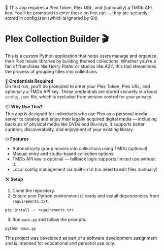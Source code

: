 🔐 This app requires a Plex Token, Plex URL, and (optionally) a TMDb API key. You’ll be prompted to enter these on first run — they are securely stored in config.json (which is ignored by Git).
# Plex Collection Builder 🎬

This is a custom Python application that helps users manage and organize their Plex movie libraries by building themed collections. Whether you're a fan of franchises like *Harry Potter* or studios like *A24*, this tool streamlines the process of grouping titles into collections.

🔐 **Credentials Required**  
On first run, you'll be prompted to enter your Plex Token, Plex URL, and optionally a TMDb API key. These credentials are stored securely in a local `config.json` file, which is excluded from version control for your privacy.

📦 **Why Use This?**  
This app is designed for individuals who use Plex as a personal media server to catalog and enjoy their legally acquired digital media — including backups of physical media like DVDs and Blu-rays. It supports better curation, discoverability, and enjoyment of your existing library.

⚙️ **Features**
- Automatically group movies into collections using TMDb (optional).
- Manual entry and studio-based collection options.
- TMDb API key is optional — fallback logic supports limited use without it.
- Local config management via built-in UI (no need to edit files manually).

🛠️ **Setup**
1. Clone the repository.
2. Ensure your Python environment is ready and install dependencies from `requirements.txt`.

```bash
pip install -r requirements.txt
```

3. Run `main.py` and follow the prompts.

```bash
python main.py
```

This project was developed as part of a software development assignment and is intended for educational and personal use only.